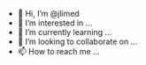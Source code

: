 - 👋 Hi, I’m @jlimed
- 👀 I’m interested in ...
- 🌱 I’m currently learning ...
- 💞️ I’m looking to collaborate on ...
- 📫 How to reach me ...

<!---
jlimed/jlimed is a ✨ special ✨ repository because its `README.md` (this file) appears on your GitHub profile.
You can click the Preview link to take a look at your changes.
--->
